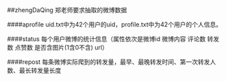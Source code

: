 ##zhengDaQing
郑老师要求抽取的微博数据  

####aprofile
uid.txt中为42个用户的uid，profile.txt中为42个用户的个人信息。  

####status
每个用户微博的统计信息（属性依次是微博id 微博内容 评论数 转发数 点赞数 是否含图片(1含0不含) url）  

####repost
每条微博实际爬到的转发量，最早、最晚转发时间、第一次转发人数、最长转发量长度

